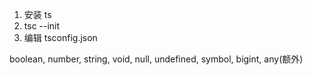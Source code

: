 1. 安装 ts
2. tsc --init
3. 编辑 tsconfig.json


<!-- 原始类型 -->
boolean, number, string, void, null, undefined, symbol, bigint, any(额外)